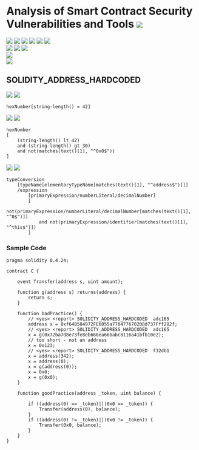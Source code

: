 # Analysis of Smart Contract Security Vulnerabilities and Tools ![](https://img.shields.io/badge/-Live-brightgreen)
![](https://img.shields.io/badge/Batch-UG21CYS-lightgreen) ![](https://img.shields.io/badge/Batch-PG21CYS-green) ![](https://img.shields.io/badge/Batch-UG22CYS-lightgreen) ![](https://img.shields.io/badge/Batch-PG21CYS-green) ![](https://img.shields.io/badge/Batch-PhD-darkgreen) ![](https://img.shields.io/badge/-B_RIG-darkgreen)<br/>   ![](https://img.shields.io/badge/BlockchainCourse-21CY712-green)  ![](https://img.shields.io/badge/-M.Tech_Dissertation-blue) ![](https://img.shields.io/badge/Focus-Smart_Contract_Security-yellow) <br/>
![](https://img.shields.io/badge/Blockchain-Ethereum-blue)   <br/> 
![](https://img.shields.io/badge/Language-Solidity-blue)

## SOLIDITY_ADDRESS_HARDCODED

![](https://img.shields.io/badge/Pattern_ID-adc165-gold) ![](https://img.shields.io/badge/Severity-1-brown) 

```
hexNumber[string-length() = 42]
```

![](https://img.shields.io/badge/Pattern_ID-b140cd-gold) ![](https://img.shields.io/badge/Severity-1-brown) 

```
hexNumber
[
    (string-length() lt 42)
    and (string-length() gt 30)
    and not(matches(text()[1], "^0x0$"))
]
```

![](https://img.shields.io/badge/Pattern_ID-f32db1-gold) ![](https://img.shields.io/badge/Severity-1-brown) 

```
typeConversion
	[typeName[elementaryTypeName[matches(text()[1], "^address$")]]]
	/expression
		[primaryExpression/numberLiteral/decimalNumber]
		[
			not(primaryExpression/numberLiteral/decimalNumber[matches(text()[1], "^0$")])
			and not(primaryExpression/identifier[matches(text()[1], "^this$")])
		]
```

### Sample Code

```
pragma solidity 0.4.24;

contract C {
    
    event Transfer(address s, uint amount);
    
    function g(address s) returns(address) {
        return s;
    }
    
    function badPractice() {
        // <yes> <report> SOLIDITY_ADDRESS_HARDCODED  adc165
        address x = 0xf64B584972FE6055a770477670208d737Fff282f;
        // <yes> <report> SOLIDITY_ADDRESS_HARDCODED  adc165
        x = g(0x72ba7d8e73fe8eb666ea66babc8116a41bfb10e2);
        // too short - not an address
        x = 0x123;
        // <yes> <report> SOLIDITY_ADDRESS_HARDCODED  f32db1
        x = address(342);
        x = address(0);        
        x = g(address(0));
        x = 0x0;
        x = g(0x0);
    }
    
    function goodPractice(address _token, uint balance) {

        if ((address(0) == _token)||(0x0 == _token)) {
            Transfer(address(0), balance);
        }
        if ((address(0) != _token)||(0x0 != _token)) {
            Transfer(0x0, balance);
        }      
    }
}
```
